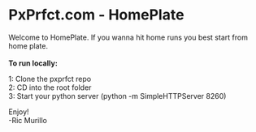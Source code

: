 PxPrfct.com - HomePlate
=======

Welcome to HomePlate. If you wanna hit home runs you best start from home plate.
<br/>
<br/>
<b>To run locally:</b>

1: Clone the pxprfct repo
<br/>
2: CD into the root folder
<br/>
3: Start your python server (python -m SimpleHTTPServer 8260)
<br/>

Enjoy!
<br/>
-Ric Murillo

